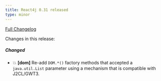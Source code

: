 ```yaml
---
title: React4j 0.31 released
type: minor
---
```


[Full Changelog](https://github.com/react4j/react4j/compare/v0.30...v0.31)

Changes in this release:

##### Changed
* 💥 **\[dom\]** Re-add `DOM.*()` factory methods that accepted a `java.util.List` parameter using a mechanism
  that is compatible with J2CL/GWT3.
